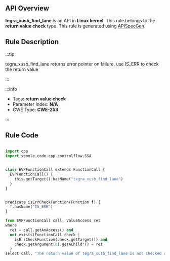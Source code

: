 ---
---


## API Overview
**tegra_xusb_find_lane** is an API in **Linux kernel**. This rule belongs to the **return value check** type. This rule is generated using [APISpecGen](../../tools/APISpecGen).
## Rule Description

:::tip

tegra_xusb_find_lane returns error pointer on failure, use IS_ERR to check the return value

:::

:::info

- Tags: **return value check**
- Parameter Index: **N/A**
- CWE Type: **CWE-253**

:::

## Rule Code
```python

import cpp
import semmle.code.cpp.controlflow.SSA


class EVPFunctionCall extends FunctionCall {
  EVPFunctionCall() {
    this.getTarget().hasName("tegra_xusb_find_lane")
  }
}


predicate isErrCheckFunction(Function f) {
  f.hasName("IS_ERR") 
}

from EVPFunctionCall call, ValueAccess ret
where
  ret = call.getAnAccess() and
  not exists(FunctionCall check |
    isErrCheckFunction(check.getTarget()) and
    check.getArgument(0).getAChild*() = ret
  )
select call, "The return value of tegra_xusb_find_lane is not checked with IS_ERR."
    
```